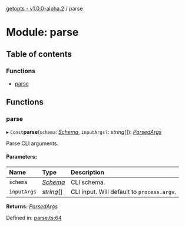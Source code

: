 [getopts - v1.0.0-alpha.2](../README.md) / parse

# Module: parse

## Table of contents

### Functions

- [parse](parse.md#parse)

## Functions

### parse

▸ `Const`**parse**(`schema`: [_Schema_](../interfaces/interfaces_schema.schema.md), `inputArgs?`: _string_[]): [_ParsedArgs_](../interfaces/interfaces_parsed_args.parsedargs.md)

Parse CLI arguments.

#### Parameters:

| Name        | Type                                                  | Description                                |
| :---------- | :---------------------------------------------------- | :----------------------------------------- |
| `schema`    | [_Schema_](../interfaces/interfaces_schema.schema.md) | CLI schema.                                |
| `inputArgs` | _string_[]                                            | CLI input. Will default to `process.argv`. |

**Returns:** [_ParsedArgs_](../interfaces/interfaces_parsed_args.parsedargs.md)

Defined in: [parse.ts:64](https://github.com/prasadrajandran/node-getopts/blob/e4ad7b6/src/parse.ts#L64)

